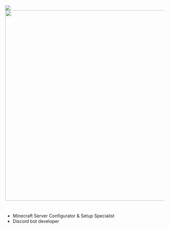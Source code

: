 <div id ="views" align="left">
<img src="https://komarev.com/ghpvc/?username=sciteeer&style=flat-square&color=blue"/>  
</div>

<div id="header" align="center">
  <img src="https://cdn.discordapp.com/attachments/1179847865670058075/1270015744414842922/minecraft_title.png?ex=66b229d5&is=66b0d855&hm=a2d9943bf6ad50b96da86a035447481ec393cf2794ce9ed55051db75552d8473&" width="600"/>
</div>

<h1 align="center"></h1>

-  Minecraft Server Configurator & Setup Specialist
-  Discord bot developer


